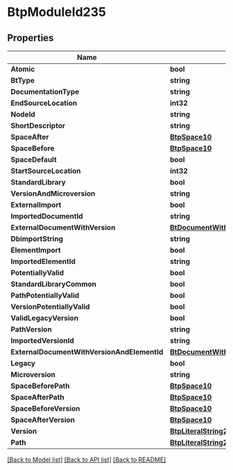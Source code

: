 # BtpModuleId235

## Properties

Name | Type | Description | Notes
------------ | ------------- | ------------- | -------------
**Atomic** | **bool** |  | [optional] 
**BtType** | **string** |  | [optional] 
**DocumentationType** | **string** |  | [optional] 
**EndSourceLocation** | **int32** |  | [optional] 
**NodeId** | **string** |  | [optional] 
**ShortDescriptor** | **string** |  | [optional] 
**SpaceAfter** | [**BtpSpace10**](BTPSpace-10.md) |  | [optional] 
**SpaceBefore** | [**BtpSpace10**](BTPSpace-10.md) |  | [optional] 
**SpaceDefault** | **bool** |  | [optional] 
**StartSourceLocation** | **int32** |  | [optional] 
**StandardLibrary** | **bool** |  | [optional] 
**VersionAndMicroversion** | **string** |  | [optional] 
**ExternalImport** | **bool** |  | [optional] 
**ImportedDocumentId** | **string** |  | [optional] 
**ExternalDocumentWithVersion** | [**BtDocumentWithVersionId**](BTDocumentWithVersionId.md) |  | [optional] 
**DbimportString** | **string** |  | [optional] 
**ElementImport** | **bool** |  | [optional] 
**ImportedElementId** | **string** |  | [optional] 
**PotentiallyValid** | **bool** |  | [optional] 
**StandardLibraryCommon** | **bool** |  | [optional] 
**PathPotentiallyValid** | **bool** |  | [optional] 
**VersionPotentiallyValid** | **bool** |  | [optional] 
**ValidLegacyVersion** | **bool** |  | [optional] 
**PathVersion** | **string** |  | [optional] 
**ImportedVersionId** | **string** |  | [optional] 
**ExternalDocumentWithVersionAndElementId** | [**BtDocumentWithVersionAndElementId**](BTDocumentWithVersionAndElementId.md) |  | [optional] 
**Legacy** | **bool** |  | [optional] 
**Microversion** | **string** |  | [optional] 
**SpaceBeforePath** | [**BtpSpace10**](BTPSpace-10.md) |  | [optional] 
**SpaceAfterPath** | [**BtpSpace10**](BTPSpace-10.md) |  | [optional] 
**SpaceBeforeVersion** | [**BtpSpace10**](BTPSpace-10.md) |  | [optional] 
**SpaceAfterVersion** | [**BtpSpace10**](BTPSpace-10.md) |  | [optional] 
**Version** | [**BtpLiteralString259**](BTPLiteralString-259.md) |  | [optional] 
**Path** | [**BtpLiteralString259**](BTPLiteralString-259.md) |  | [optional] 

[[Back to Model list]](../README.md#documentation-for-models) [[Back to API list]](../README.md#documentation-for-api-endpoints) [[Back to README]](../README.md)


